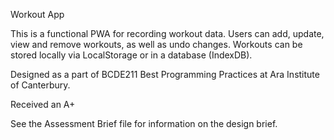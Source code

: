 Workout App

This is a functional PWA for recording workout data. Users can add, update, view and remove workouts, as well as undo changes.
Workouts can be stored locally via LocalStorage or in a database (IndexDB).

Designed as a part of BCDE211 Best Programming Practices at Ara Institute of Canterbury.

Received an A+

See the Assessment Brief file for information on the design brief.
